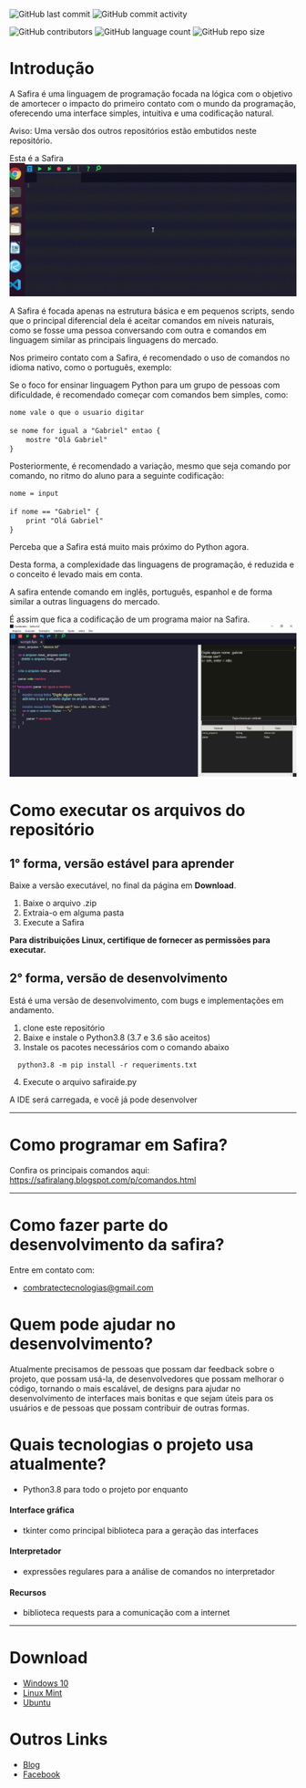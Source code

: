 
![GitHub last commit](https://img.shields.io/github/last-commit/safira-lang/safira-ide?style=flat-square)
![GitHub commit activity](https://img.shields.io/github/commit-activity/m/safira-lang/safira-ide)

![GitHub contributors](https://img.shields.io/github/contributors/safira-lang/safira-ide)
![GitHub language count](https://img.shields.io/github/languages/count/safira-lang/safira-ide)
![GitHub repo size](https://img.shields.io/github/repo-size/safira-lang/safira-ide)


# Introdução

A Safira é uma linguagem de programação focada na lógica com o objetivo de amortecer o impacto do primeiro contato com o mundo da programação, oferecendo uma interface simples, intuitiva e uma codificação natural.

Aviso: Uma versão dos outros repositórios estão embutidos neste repositório.

Esta é a Safira  
![Imagem](imagens/projeto.gif)

A Safira é focada apenas na estrutura básica e em pequenos scripts, sendo que o principal diferencial dela é aceitar comandos em níveis naturais, como se fosse uma pessoa conversando com outra e comandos em linguagem similar as principais linguagens do mercado.

Nos primeiro contato com a Safira, é recomendado o uso de comandos no idioma nativo, como o português, exemplo:

Se o foco for ensinar linguagem Python para um grupo de pessoas com dificuldade, é recomendado começar com comandos bem simples, como:

    nome vale o que o usuario digitar

    se nome for igual a "Gabriel" entao {
        mostre "Olá Gabriel"
    } 

Posteriormente, é recomendado a variação, mesmo que seja comando por comando, no ritmo do aluno para a seguinte codificação:

    nome = input

    if nome == "Gabriel" {
        print "Olá Gabriel"
    }

Perceba que a Safira está muito mais próximo do Python agora.

Desta forma, a complexidade das linguagens de programação, é reduzida e o conceito é levado mais em conta. 

A safira entende comando em inglês, português, espanhol e de forma similar a outras linguagens do mercado.
 
É assim que fica a codificação de um programa maior na Safira.
![Imagem](imagens/safira.png)

# Como executar os arquivos do repositório
## 1° forma, versão estável para aprender
Baixe a versão executável, no final da página em **Download**.

1. Baixe o arquivo .zip
2. Extraia-o em alguma pasta
3. Execute a Safira

**Para distribuições Linux, certifique de fornecer as permissões para executar.**

## 2° forma, versão de desenvolvimento
Está é uma versão de desenvolvimento, com bugs e implementações em andamento.

1. clone este repositório  
2. Baixe e instale o Python3.8 (3.7 e 3.6 são aceitos)  
3. Instale os pacotes necessários com o comando abaixo  

  ```shell
    python3.8 -m pip install -r requeriments.txt
  ```
4. Execute o arquivo safiraide.py

A IDE será carregada, e você já pode desenvolver

-------------------------------------

# Como programar em Safira?
Confira os principais comandos aqui: https://safiralang.blogspot.com/p/comandos.html

-------------------------------------

# Como fazer parte do desenvolvimento da safira?
Entre em contato com:
* combratectecnologias@gmail.com

# Quem pode ajudar no desenvolvimento?
Atualmente precisamos de pessoas que possam dar feedback sobre o projeto, que possam usá-la, de desenvolvedores que possam melhorar o código, tornando o mais escalável, de designs para ajudar no desenvolvimento de interfaces mais bonitas e que sejam úteis para os usuários e de pessoas que possam contribuir de outras formas.

# Quais tecnologias o projeto usa atualmente?
* Python3.8 para todo o projeto por enquanto

#### Interface gráfica
* tkinter como principal biblioteca para a geração das interfaces

#### Interpretador
* expressões regulares para a análise de comandos no interpretador

#### Recursos
* biblioteca requests para a comunicação com a internet

-------------------------

# Download
* [Windows 10](https://safiralang.blogspot.com/p/downloads.html)
* [Linux Mint](https://safiralang.blogspot.com/p/downloads.html)
* [Ubuntu](https://safiralang.blogspot.com/p/downloads.html)

# Outros Links
* [Blog](https://safiralang.blogspot.com/)
* [Facebook](https://www.facebook.com/safiralang/)
